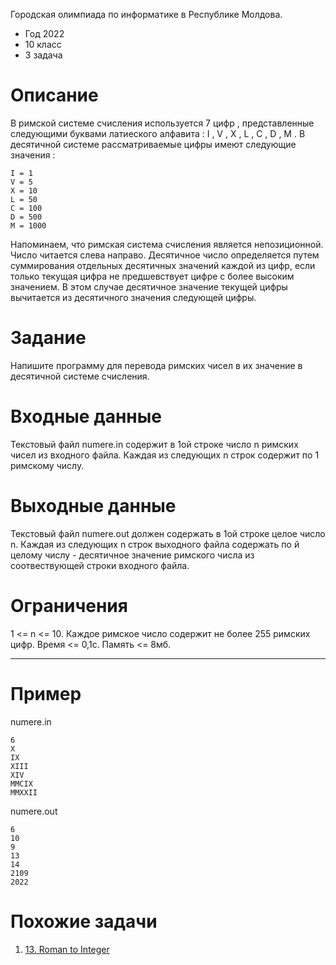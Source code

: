 Городская олимпиада по информатике в Республике Молдова.

* Год 2022
* 10 класс
* 3 задача

# Описание

В  римской системе счисления используется 7 цифр , представленные следующими буквами латиеского алфавита : I , V , X , L , C , D , M .    В десятичной системе рассматриваемые цифры
имеют следующие значения : 
  
    I = 1
    V = 5
    X = 10
    L = 50
    C = 100
    D = 500
    M = 1000
   
Напоминаем, что римская система счисления является непозиционной. Число читается слева направо. Десятичное число определяется путем суммирования отдельных десятичных значений каждой
из цифр, если только текущая цифра не предшевствует цифре с более высоким значением. В этом случае десятичное значение текущей цифры вычитается из десятичного значения следующей цифры.

# Задание
  
  Напишите программу для перевода римских чисел в их значение в десятичной системе счисления.
  
# Входные данные
  
  Текстовый файл numere.in содержит в 1ой строке число n римских чисел из входного файла. Каждая из следующих n строк содержит по 1 римскому числу.
  
# Выходные данные 
  
  Текстовый файл numere.out должен содержать в 1ой строке целое число n. Каждая из следующих n строк выходного файла содержать по й целому числу - десятичное значение 
  римского числа из соотвествующей строки входного файла.
  
# Ограничения
 
  1 <= n <= 10. Каждое римское число содержит не более 255 римских цифр. Время <= 0,1c. Память <= 8мб.
 
______________________________________________________________________________________________________________________

# Пример

numere.in

    6
    X
    IX
    XIII
    XIV
    MMCIX
    MMXXII
    
numere.out

    6
    10
    9
    13
    14
    2109
    2022
  
# Похожие задачи
1. [13. Roman to Integer](https://leetcode.com/problems/roman-to-integer/)
